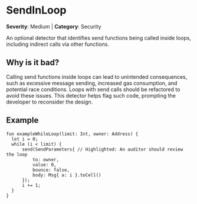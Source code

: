 # SendInLoop
**Severity**: Medium | **Category**: Security

An optional detector that identifies send functions being called inside loops,
including indirect calls via other functions.

## Why is it bad?
Calling send functions inside loops can lead to unintended consequences, such as
excessive message sending, increased gas consumption, and potential race conditions.
Loops with send calls should be refactored to avoid these issues. This detector helps
flag such code, prompting the developer to reconsider the design.

## Example
```tact
fun exampleWhileLoop(limit: Int, owner: Address) {
  let i = 0;
  while (i < limit) {
      send(SendParameters{ // Highlighted: An auditor should review the loop
          to: owner,
          value: 0,
          bounce: false,
          body: Msg{ a: i }.toCell()
      });
      i += 1;
  }
}
```
